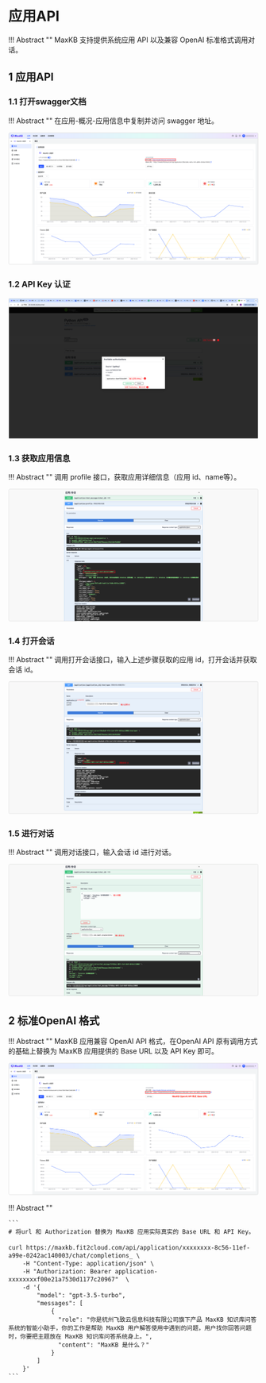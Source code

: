# 应用API

!!! Abstract ""
    MaxKB 支持提供系统应用 API 以及兼容 OpenAI 标准格式调用对话。

## 1 应用API

### 1.1 打开swagger文档

!!! Abstract ""
    在应用-概况-应用信息中复制并访问 swagger 地址。

![API doc](../img/dev/app_swaagger.png)

### 1.2 API Key 认证
  
![APIKEY](../img/dev/app_apikey.png)

### 1.3 获取应用信息

!!! Abstract ""
    调用 profile 接口，获取应用详细信息（应用 id、name等）。
  
![ profile](../img/dev/app_profile.png)

### 1.4 打开会话

!!! Abstract ""
    调用打开会话接口，输入上述步骤获取的应用 id，打开会话并获取会话 id。

![appid](../img/dev/chat_open.png)

### 1.5 进行对话

!!! Abstract ""
    调用对话接口，输入会话 id 进行对话。

![chatid](../img/dev/app_chat.png)

## 2 标准OpenAI 格式

!!! Abstract ""
    MaxKB 应用兼容 OpenAI API 格式，在OpenAI API 原有调用方式的基础上替换为 MaxKB 应用提供的 Base URL 以及 API Key 即可。

![API doc](../img/dev/openai_baseurl.png)

!!! Abstract ""

    ```
    # 将url 和 Authorization 替换为 MaxKB 应用实际真实的 Base URL 和 API Key。

    curl https://maxkb.fit2cloud.com/api/application/xxxxxxxx-8c56-11ef-a99e-0242ac140003/chat/completions_ \
        -H "Content-Type: application/json" \
        -H "Authorization: Bearer application-xxxxxxxxf00e21a7530d1177c20967"  \
        -d '{
            "model": "gpt-3.5-turbo",
            "messages": [
                {
                  "role": "你是杭州飞致云信息科技有限公司旗下产品 MaxKB 知识库问答系统的智能小助手，你的工作是帮助 MaxKB 用户解答使用中遇到的问题，用户找你回答问题时，你要把主题放在 MaxKB 知识库问答系统身上。",
                  "content": "MaxKB 是什么？"
                }
            ]
        }'
    ```


